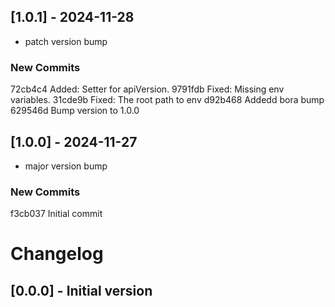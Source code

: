 ## [1.0.1] - 2024-11-28
- patch version bump

### New Commits
72cb4c4 Added: Setter for apiVersion.
9791fdb Fixed: Missing env variables.
31cde9b Fixed: The root path to env
d92b468 Addedd bora bump
629546d Bump version to  1.0.0

## [1.0.0] - 2024-11-27
- major version bump

### New Commits
f3cb037 Initial commit

# Changelog

## [0.0.0] - Initial version

